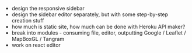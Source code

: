 - design the responsive sidebar
- design the sidebar editor separately, but with some step-by-step creation stuff
- how much is static site, how much can be done with Heroku API maker?
- break into modules - consuming file, editor, outputting Google / Leaflet / MapBoxGL / Tangram
- work on react editor
